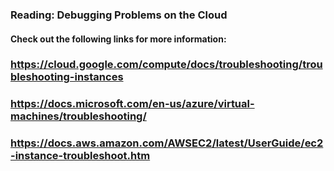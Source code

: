 ### Reading: Debugging Problems on the Cloud

#### Check out the following links for more information:


### https://cloud.google.com/compute/docs/troubleshooting/troubleshooting-instances

### https://docs.microsoft.com/en-us/azure/virtual-machines/troubleshooting/

### https://docs.aws.amazon.com/AWSEC2/latest/UserGuide/ec2-instance-troubleshoot.htm

